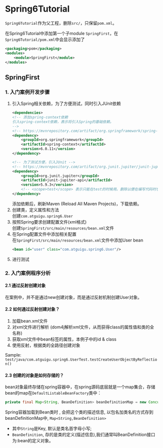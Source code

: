 # Spring6Tutorial
`Spring6Tutorial`作为父工程，删除`src/`，只保留`pom.xml`。

在Spring6Tutorial中添加第一个子module `SpringFirst`，在`Spring6Tutorial/pom.xml`中会显示添加了
```xml
<packaging>pom</packaging>
<modules>
    <module>SpringFirst</module>
</modules>
```

## SpringFirst
### 1. 入门案例开发步骤
1. 引入Spring相关依赖，为了方便测试，同时引入JUnit依赖
    ```xml
    <dependencies>
    <!-- 添加spring-context依赖
    引入spring-context依赖，表示将引入Spring的基础依赖。
    -->
    <!-- https://mvnrepository.com/artifact/org.springframework/spring-context -->
    <dependency>
        <groupId>org.springframework</groupId>
        <artifactId>spring-context</artifactId>
        <version>6.0.11</version>
    </dependency>
    
    <!-- 为了测试方便，引入JUnit -->
    <!-- https://mvnrepository.com/artifact/org.junit.jupiter/junit-jupiter-api -->
    <dependency>
        <groupId>org.junit.jupiter</groupId>
        <artifactId>junit-jupiter-api</artifactId>
        <version>5.9.3</version>
        <!-- <scope>test</scope> 表示只能在test的时候用。删除以便在编写代码时也能用 -->
    </dependency>
    ```
   添加依赖后，刷新Maven (Reload All Maven Projects)，下载依赖。
2. 创建类，定义属性和方法  
创建`com.atguigu.spring6.User`
3. 按照Spring要求创建配置文件(xml格式)   
   创建`SpringFirst/src/main/resources/bean.xml`文件
4. 在Spring配置文件中添加相关配置  
   在`SpringFirst/src/main/resources/bean.xml`文件中添加User bean
    ```xml
    <bean id="user" class="com.atguigu.spring6.User"/>
    ```
5. 进行测试


### 2. 入门案例程序分析
#### 2.1 通过反射创建对象
在案例中，并不是通过new创建对象，而是通过反射机制创建User对象。

#### 2.2 如何通过反射创建对象？
1. 加载bean.xml文件
2. 对xml文件进行解析 (dom4j解析xml文件，从而获得class的属性值和类的全名称)
3. 获取xml文件中bean标签的属性，本例子中的id & class
4. 使用反射，根据类的全路径创建对象

Sample: `test/java/com.atguigu.spring6.UserTest.testCreateUserObjectByReflection()`

#### 2.3 创建的对象是如何存储的？
bean对象最终存储在spring容器中，在spring源码底层就是一个map集合，存储bean的map在`DefaultListableBeanFactory`类中：

```java
private final Map<String, BeanDefinition> beanDefinitionMap = new ConcurrentHashMap<>(256);
```

Spring容器加载到Bean类时 , 会把这个类的描述信息, 以包名加类名的方式存到beanDefinitionMap中,
`Map<String,BeanDefinition>`
* 其中`String`是Key, 默认是类名首字母小写;
* `BeanDefinition`, 存的是类的定义(描述信息),我们通常叫BeanDefinition接口为:bean的定义对象。
